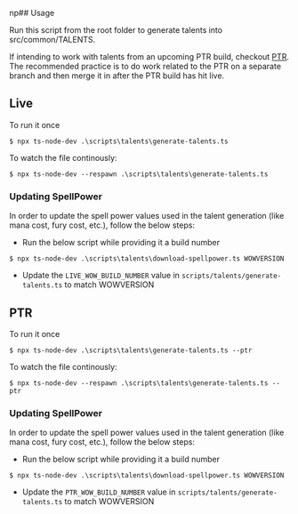 np## Usage

Run this script from the root folder to generate talents into src/common/TALENTS.

If intending to work with talents from an upcoming PTR build, checkout [PTR](#ptr). The recommended
practice is to do work related to the PTR on a separate branch and then merge it in after the PTR
build has hit live.

## Live

To run it once

```shell script
$ npx ts-node-dev .\scripts\talents\generate-talents.ts
```

To watch the file continously:

```shell script
$ npx ts-node-dev --respawn .\scripts\talents\generate-talents.ts
```

### Updating SpellPower

In order to update the spell power values used in the talent generation (like mana cost,
fury cost, etc.), follow the below steps:

- Run the below script while providing it a build number

```shell script
$ npx ts-node-dev .\scripts\talents\download-spellpower.ts WOWVERSION
```

- Update the `LIVE_WOW_BUILD_NUMBER` value in `scripts/talents/generate-talents.ts` to match WOWVERSION

## PTR

To run it once

```shell script
$ npx ts-node-dev .\scripts\talents\generate-talents.ts --ptr
```

To watch the file continously:

```shell script
$ npx ts-node-dev --respawn .\scripts\talents\generate-talents.ts --ptr
```

### Updating SpellPower

In order to update the spell power values used in the talent generation (like mana cost,
fury cost, etc.), follow the below steps:

- Run the below script while providing it a build number

```shell script
$ npx ts-node-dev .\scripts\talents\download-spellpower.ts WOWVERSION
```

- Update the `PTR_WOW_BUILD_NUMBER` value in `scripts/talents/generate-talents.ts` to match WOWVERSION

